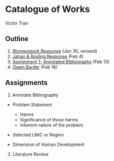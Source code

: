 # Catalogue of Works

Victor Tran

## Outline

1. [Blumenstock Response](https://vtran03.github.io/workshop/Blumenstock) (Jan 30, revised)
2. [Jahan & Rosling Response](https://vtran03.github.io/workshop/jahan_rosling) (Feb 4)
3. [Assignment 1- Annotated Bibliography](https://vtran03.github.io/workshop/assignment_1) (Feb 13)
4. [Owen Barder](https://vtran03.github.io/workshop/owen_barder) (Feb 18)


## Assignments

1. Annotate Bibliography
  - Problem Statement
    - Harms
    - Significance of those harms
    - Inherent nature of the problem
  - Selected LMIC or Region
  
  
  - Dimension of Human Development
  
  
 2. Literature Review

